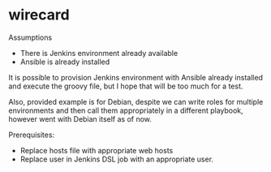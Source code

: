 # wirecard
Assumptions

- There is Jenkins environment already available
- Ansible is already installed

It is possible to provision Jenkins environment with Ansible already installed and execute the groovy file, but I hope that will be too much for a test.

Also, provided example is for Debian, despite we can write roles for multiple environments and then call them appropriately in a different playbook, however went with Debian itself as of now.

Prerequisites:

- Replace hosts file with appropriate web hosts
- Replace user in Jenkins DSL job with an appropriate user.


